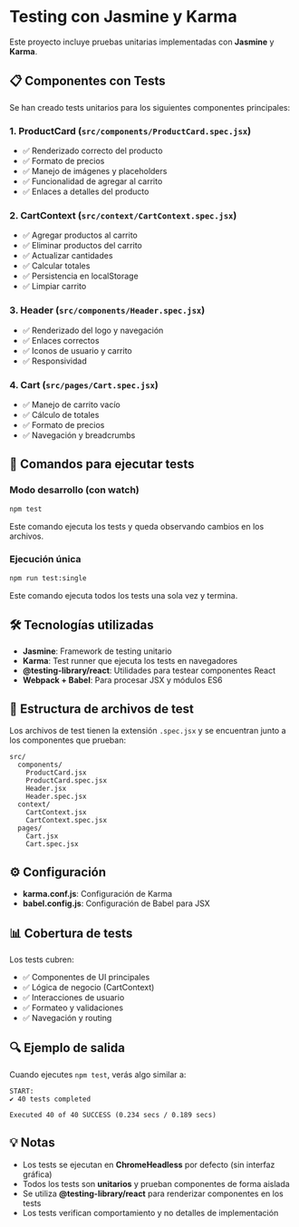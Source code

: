 # Testing con Jasmine y Karma

Este proyecto incluye pruebas unitarias implementadas con **Jasmine** y **Karma**.

## 📋 Componentes con Tests

Se han creado tests unitarios para los siguientes componentes principales:

### 1. **ProductCard** (`src/components/ProductCard.spec.jsx`)
- ✅ Renderizado correcto del producto
- ✅ Formato de precios
- ✅ Manejo de imágenes y placeholders
- ✅ Funcionalidad de agregar al carrito
- ✅ Enlaces a detalles del producto

### 2. **CartContext** (`src/context/CartContext.spec.jsx`)
- ✅ Agregar productos al carrito
- ✅ Eliminar productos del carrito
- ✅ Actualizar cantidades
- ✅ Calcular totales
- ✅ Persistencia en localStorage
- ✅ Limpiar carrito

### 3. **Header** (`src/components/Header.spec.jsx`)
- ✅ Renderizado del logo y navegación
- ✅ Enlaces correctos
- ✅ Iconos de usuario y carrito
- ✅ Responsividad

### 4. **Cart** (`src/pages/Cart.spec.jsx`)
- ✅ Manejo de carrito vacío
- ✅ Cálculo de totales
- ✅ Formato de precios
- ✅ Navegación y breadcrumbs

## 🚀 Comandos para ejecutar tests

### Modo desarrollo (con watch)
```bash
npm test
```
Este comando ejecuta los tests y queda observando cambios en los archivos.

### Ejecución única
```bash
npm run test:single
```
Este comando ejecuta todos los tests una sola vez y termina.

## 🛠️ Tecnologías utilizadas

- **Jasmine**: Framework de testing unitario
- **Karma**: Test runner que ejecuta los tests en navegadores
- **@testing-library/react**: Utilidades para testear componentes React
- **Webpack + Babel**: Para procesar JSX y módulos ES6

## 📁 Estructura de archivos de test

Los archivos de test tienen la extensión `.spec.jsx` y se encuentran junto a los componentes que prueban:

```
src/
  components/
    ProductCard.jsx
    ProductCard.spec.jsx
    Header.jsx
    Header.spec.jsx
  context/
    CartContext.jsx
    CartContext.spec.jsx
  pages/
    Cart.jsx
    Cart.spec.jsx
```

## ⚙️ Configuración

- **karma.conf.js**: Configuración de Karma
- **babel.config.js**: Configuración de Babel para JSX

## 📊 Cobertura de tests

Los tests cubren:
- ✅ Componentes de UI principales
- ✅ Lógica de negocio (CartContext)
- ✅ Interacciones de usuario
- ✅ Formateo y validaciones
- ✅ Navegación y routing

## 🔍 Ejemplo de salida

Cuando ejecutes `npm test`, verás algo similar a:

```
START:
✔ 40 tests completed

Executed 40 of 40 SUCCESS (0.234 secs / 0.189 secs)
```

## 💡 Notas

- Los tests se ejecutan en **ChromeHeadless** por defecto (sin interfaz gráfica)
- Todos los tests son **unitarios** y prueban componentes de forma aislada
- Se utiliza **@testing-library/react** para renderizar componentes en los tests
- Los tests verifican comportamiento y no detalles de implementación
